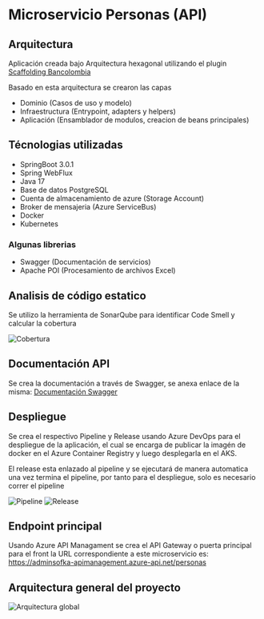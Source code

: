 # Microservicio Personas (API)

## Arquitectura

Aplicación creada bajo Arquitectura hexagonal utilizando el plugin [Scaffolding Bancolombia](https://github.com/bancolombia/scaffold-clean-architecture)

Basado en esta arquitectura se crearon las capas

* Dominio (Casos de uso y modelo)
* Infraestructura (Entrypoint, adapters y helpers)
* Aplicación (Ensamblador de modulos, creacion de beans principales)

## Técnologias utilizadas

* SpringBoot 3.0.1
* Spring WebFlux
* Java 17
* Base de datos PostgreSQL
* Cuenta de almacenamiento de azure (Storage Account)
* Broker de mensajeria (Azure ServiceBus)
* Docker
* Kubernetes

### Algunas librerias
* Swagger (Documentación de servicios)
* Apache POI (Procesamiento de archivos Excel)

## Analisis de código estatico

Se utilizo la herramienta de SonarQube para identificar Code Smell
y calcular la cobertura

![Cobertura](https://res.cloudinary.com/dn4mmllzs/image/upload/c_pad,b_auto:predominant,fl_preserve_transparency/v1675629439/sofka/Cobertura_personas-ms_lyitmb.jpg)

## Documentación API

Se crea la documentación a través de Swagger, se anexa enlace de la misma: 
[Documentación Swagger](http://20.237.54.116/swagger-doc/swagger-ui.html)

## Despliegue

Se crea el respectivo Pipeline y Release usando Azure DevOps para el despliegue 
de la aplicación, el cual se encarga de publicar la imagén de docker en el
Azure Container Registry y luego desplegarla en el AKS. 

El release esta enlazado al pipeline y se ejecutará de manera automatica una 
vez termina el pipeline, por tanto para el despliegue, solo es necesario correr 
el pipeline

![Pipeline](https://res.cloudinary.com/dn4mmllzs/image/upload/c_pad,b_auto:predominant,fl_preserve_transparency/v1675629690/sofka/Pipeline_personas-ms_phzier.jpg)
![Release](https://res.cloudinary.com/dn4mmllzs/image/upload/c_pad,b_auto:predominant,fl_preserve_transparency/v1675629690/sofka/Release_personas-ms_bhrkgi.jpg)

## Endpoint principal

Usando Azure API Managament se crea el API Gateway o puerta principal para el front
la URL correspondiente a este microservicio es: 
https://adminsofka-apimanagement.azure-api.net/personas

## Arquitectura general del proyecto 

![Arquitectura global](https://res.cloudinary.com/dn4mmllzs/image/upload/c_pad,b_auto:predominant,fl_preserve_transparency/v1675629439/sofka/Arquitectura_aplicaci%C3%B3n_ADMIN_SOFKA-Arquitectura.drawio_axsobv.jpg)